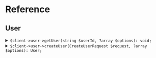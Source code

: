 # Reference
## User
<details><summary><code>$client->user->getUser(string $userId, ?array $options): void;</code></summary>
<dl>
<dd>

#### 📝 Description

<dl>
<dd>

<dl>
<dd>

Retrieve a user.
This endpoint is used to retrieve a user.
</dd>
</dl>
</dd>
</dl>

#### 🔌 Usage

<dl>
<dd>

<dl>
<dd>

```php
$client->user->getUser(string $userId, ?array $options): void;
```
</dd>
</dl>
</dd>
</dl>


</dd>
</dl>
</details>

<details><summary><code>$client->user->createUser(CreateUserRequest $request, ?array $options): User;</code></summary>
<dl>
<dd>

#### 📝 Description

<dl>
<dd>

<dl>
<dd>

Create a new user.
This endpoint is used to create a new user.
</dd>
</dl>
</dd>
</dl>

#### 🔌 Usage

<dl>
<dd>

<dl>
<dd>

```php
$client->user->createUser(CreateUserRequest $request, ?array $options): User;
```
</dd>
</dl>
</dd>
</dl>


</dd>
</dl>
</details>
